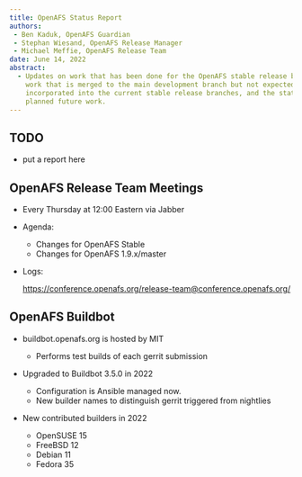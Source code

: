 ```yaml
---
title: OpenAFS Status Report
authors:
 - Ben Kaduk, OpenAFS Guardian
 - Stephan Wiesand, OpenAFS Release Manager
 - Michael Meffie, OpenAFS Release Team
date: June 14, 2022
abstract:
  - Updates on work that has been done for the OpenAFS stable release branches,
    work that is merged to the main development branch but not expected to be
    incorporated into the current stable release branches, and the status of
    planned future work.
---
```


TODO
----

* put a report here

OpenAFS Release Team Meetings
-----------------------------

* Every Thursday at 12:00 Eastern via Jabber

* Agenda:
  * Changes for OpenAFS Stable
  * Changes for OpenAFS 1.9.x/master

* Logs:

    https://conference.openafs.org/release-team@conference.openafs.org/

OpenAFS Buildbot
----------------

* buildbot.openafs.org is hosted by MIT
  - Performs test builds of each gerrit submission

* Upgraded to Buildbot 3.5.0 in 2022
  - Configuration is Ansible managed now.
  - New builder names to distinguish gerrit triggered from nightlies

* New contributed builders in 2022
  - OpenSUSE 15
  - FreeBSD 12
  - Debian 11
  - Fedora 35
